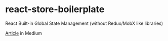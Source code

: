 # react-store-boilerplate
React Built-in Global State Management (without Redux/MobX like libraries)

[Article](https://link.medium.com/f0OaRH3TU5) in Medium
